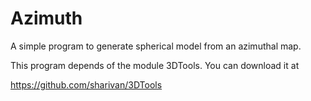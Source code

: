 # Azimuth

A simple program to generate spherical model from an azimuthal map.

This program depends of the module 3DTools. You can download it at

https://github.com/sharivan/3DTools